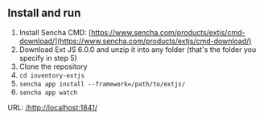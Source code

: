 ## Install and run

1. Install Sencha CMD: [https://www.sencha.com/products/extjs/cmd-download/](https://www.sencha.com/products/extjs/cmd-download/)
2. Download Ext JS 6.0.0 and unzip it into any folder (that's the folder you specify in step 5)
3. Clone the repository
4. `cd inventory-extjs`
5. `sencha app install --framework=/path/to/extjs/`
6. `sencha app watch`

URL: [/http://localhost:1841/](http://localhost:1841/)